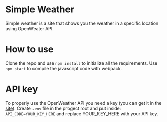 # Simple Weather
Simple weather is a site that shows you the weather in a specific location using OpenWeater API.

# How to use
Clone the repo and use ```npm install``` to initialize all the requirements.
Use ```npm start``` to compile the javascript code with webpack.

# API key
To properly use the OpenWeather API you need a key (you can get it in the [site](https://openweathermap.org/)).
Create ```.env``` file in the progect root and put inside:
``` API_CODE=YOUR_KEY_HERE``` and replace YOUR_KEY_HERE with your API key.